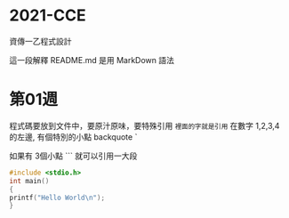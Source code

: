 # 2021-CCE
資傳一乙程式設計

這一段解釋 README.md 是用 MarkDown 語法

# 第01週

程式碼要放到文件中，要原汁原味，要特殊引用 `裡面的字就是引用`
在數字 1,2,3,4 的左邊, 有個特別的小點 backquote `

如果有 3個小點 ``` 就可以引用一大段

```C
#include <stdio.h>
int main() 
{
printf("Hello World\n");
}
```
